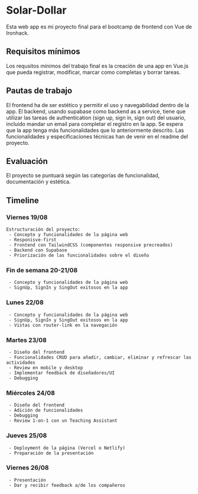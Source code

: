 # Solar-Dollar

Esta web app es mi proyecto final para el bootcamp de frontend con Vue de Ironhack.

## Requisitos mínimos

Los requsitos mínimos del trabajo final es la creación de una app en Vue.js que pueda registrar, modificar, marcar como completas y borrar tareas.

## Pautas de trabajo

El frontend ha de ser estético y permitir el uso y navegabilidad dentro de la app. El backend, usando supabase como backend as a service, tiene que utilizar las tareas de authentication (sign up, sign in, sign out) del usuario, incluido mandar un email para completar el registro en la app. Se espera que la app tenga más funcionalidades que lo anteriormente descrito. Las funcionalidades y especificaciones técnicas han de venir en el readme del proyecto.

## Evaluación

El proyecto se puntuará según las categorías de funcionalidad, documentación y estética.

## Timeline

### Viernes 19/08

```
Estructuración del proyecto:
 - Concepto y funcionalidades de la página web
 - Responisve-first
 - Frontend con TailwindCSS (componentes responsive precreados)
 - Backend con Supabase
 - Priorización de las funcionalidades sobre el diseño
```

### Fin de semana 20-21/08

```
 - Concepto y funcionalidades de la página web
 - SignUp, SignIn y SingOut exitosos en la app
```

### Lunes 22/08

```
 - Concepto y funcionalidades de la página web
 - SignUp, SignIn y SingOut exitosos en la app
 - Vistas con router-link en la navegación
```

### Martes 23/08

```
 - Diseño del frontend
 - Funcionalidades CRUD para añadir, cambiar, eliminar y refrescar las actividades
 - Review en mobile y desktop
 - Implementar feedback de diseñadores/UI
 - Debugging
```

### Miércoles 24/08

```
 - Diseño del frontend
 - Adición de funcionalidades
 - Debugging
 - Review 1-on-1 con un Teaching Assistant
```

### Jueves 25/08

```
 - Deployment de la página (Vercel o Netlify)
 - Preparación de la presentación
```

### Viernes 26/08

```
 - Presentación
 - Dar y recibir feedback a/de los compañeros
```
